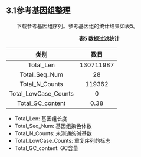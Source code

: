 ## 3.1参考基因组整理

<p>&emsp;&emsp;下载参考基因组序列。参考基因组的统计结果如表5。</p>

<center><b>表5 数据过滤统计</b></center>

| 类别 | 数目 |
| :---: | :---: |
| Total_Len | 130711987 |
| Total_Seq_Num | 28 |
| Total_N_Counts | 119362 |
| Total_LowCase_Counts | 0 |
| Total_GC_content | 0.38 |

- Total_Len: 基因组长度
- Total_Seq_Num: 基因组染色体数
- Total_N_Counts: 未测通的碱基数
- Total_LowCase_Counts: 重复序列的标志
- Total_GC_content: GC含量